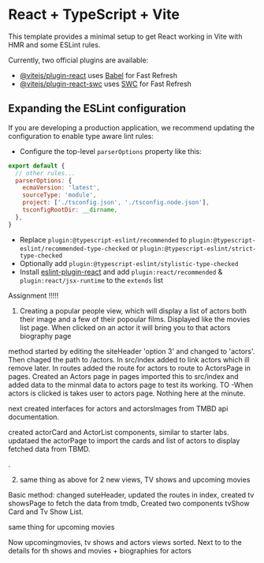 # React + TypeScript + Vite

This template provides a minimal setup to get React working in Vite with HMR and some ESLint rules.

Currently, two official plugins are available:

- [@vitejs/plugin-react](https://github.com/vitejs/vite-plugin-react/blob/main/packages/plugin-react/README.md) uses [Babel](https://babeljs.io/) for Fast Refresh
- [@vitejs/plugin-react-swc](https://github.com/vitejs/vite-plugin-react-swc) uses [SWC](https://swc.rs/) for Fast Refresh

## Expanding the ESLint configuration

If you are developing a production application, we recommend updating the configuration to enable type aware lint rules:

- Configure the top-level `parserOptions` property like this:

```js
export default {
  // other rules...
  parserOptions: {
    ecmaVersion: 'latest',
    sourceType: 'module',
    project: ['./tsconfig.json', './tsconfig.node.json'],
    tsconfigRootDir: __dirname,
  },
}
```

- Replace `plugin:@typescript-eslint/recommended` to `plugin:@typescript-eslint/recommended-type-checked` or `plugin:@typescript-eslint/strict-type-checked`
- Optionally add `plugin:@typescript-eslint/stylistic-type-checked`
- Install [eslint-plugin-react](https://github.com/jsx-eslint/eslint-plugin-react) and add `plugin:react/recommended` & `plugin:react/jsx-runtime` to the `extends` list



Assignment !!!!!

1. Creating a popular people view, which will display a list of actors both their image and a few of their popoular films. Displayed like the movies list page. When clicked on an actor it will bring you to that actors biography page

method
started by editing the siteHeader 'option 3' and changed to 'actors'. Then chaged the path to /actors. In src/index added to link actors which ill remove later. In routes added the route for actors to route to ActorsPage in pages. Created an Actors page in pages imported this to src/index and added data to the minmal data to actors page to test its working. TO -When actors is clicked is takes user to actors page. Nothing here at the minute.

next created interfaces for actors and actorsImages from TMBD api documentation.

created actorCard and ActorList components, similar to starter labs.
updataed the actorPage to import the cards and list of actors to display fetched data from TBMD.

.

2. same thing as above for 2 new views, TV shows and upcoming movies

Basic method: changed suteHeader, updated the routes in index, created tv showsPage to fetch the data from tmdb, Created two components tvShow Card and Tv Show List.

same thing for upcoming movies

Now upcomingmovies, tv shows and actors views sorted. 
Next to to the details for th shows and movies + biographies for actors